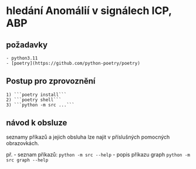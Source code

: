 # hledání Anomálií v signálech ICP, ABP

## požadavky

    - python3.11
    - [poetry](https://github.com/python-poetry/poetry)
  
## Postup pro zprovoznění

    1) ```poetry install```
    2) ```poetry shell```
    3) ```python -m src ...```

## návod k obsluze

seznamy příkazů a jejich obsluha lze najit v příslušných pomocných obrazovkách.

př.
    - seznam příkazů: ```python -m src --help```
    - popis příkazu graph ```python -m src graph --help```